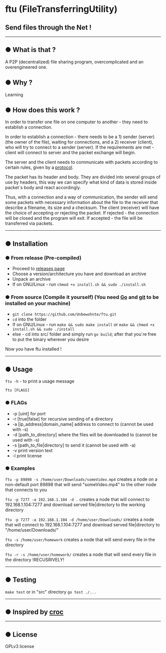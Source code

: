 # ftu (FileTransferringUtility)
## Send files through the Net ! 

---

## ● What is that ?
A P2P (decentralized) file sharing program, overcomplicated and an overengineered one.


## ● Why ?
Learning


## ● How does this work ?
In order to transfer one file on one computer to another - they need to establish a connection. 

In order to establish a connection - there needs to be a 1) sender (server) (the owner of the file), waiting for connections, and a 2) receiver (client), who will try to connect to a sender (server). If the requirements are met - client will connect to server and the packet exchange will begin.
 
The server and the client needs to communicate with packets according to certain rules, given by a [protocol](https://github.com/Unbewohnte/ftu/tree/main/src/protocol).

The packet has its header and body. They are divided into several groups of use by headers, this way we can specify what kind of data is stored inside packet`s body and react accordingly.

Thus, with a connection and a way of communication, the sender will send some packets with necessary information about the file to the receiver that describe a filename, its size and a checksum. The client (receiver) will have the choice of accepting or rejecting the packet. If rejected - the connection will be closed and the program will exit. If accepted - the file will be transferred via packets. 

---


## ● Installation

### ● From release (Pre-compiled)
- Proceed to [releases page](https://github.com/Unbewohnte/ftu/releases)
- Choose a version/architecture you have and download an archive
- Unpack an archive
- If on GNU/Linux - run `chmod +x install.sh && sudo ./install.sh`

### ● From source (Compile it yourself) (You need [Go](https://golang.org/dl/) and [git](https://git-scm.com/) to be installed on your machine)
- `git clone https://github.com/Unbewohnte/ftu.git`
- `cd` into the folder
- If on GNU/Linux - run `make && sudo make install` or `make && chmod +x install.sh && sudo ./install`
- else - cd into src/ folder and simply run `go build`; after that you`re free to put the binary wherever you desire 

Now you have ftu installed !

---

## ● Usage
`ftu -h` - to print a usage message

`ftu [FLAGS]`

### ● FLAGs
- -p [uint] for port
- -r [true|false] for recursive sending of a directory
- -a [ip_address|domain_name] address to connect to (cannot be used with -s)
- -d [path_to_directory] where the files will be downloaded to (cannot be used with -s)
- -s [path_to_file|directory] to send it (cannot be used with -a)
- -v print version text
- -l print license 

### ● Examples

`ftu -p 89898 -s /home/user/Downloads/someVideo.mp4`
creates a node on a non-default port 89898 that will send "someVideo.mp4" to the other node that connects to you

`ftu -p 7277 -a 192.168.1.104 -d .`
creates a node that will connect to 192.168.1.104:7277 and download served file|directory to the working directory

`ftu -p 7277 -a 192.168.1.104 -d /home/user/Downloads/`
creates a node that will connect to 192.168.1.104:7277 and download served file|directory to "/home/user/Downloads/"

`ftu -s /home/user/homework`
creates a node that will send every file in the directory

`ftu -r -s /home/user/homework/`
creates a node that will send every file in the directory !RECUSRIVELY!

---

## ● Testing

`make test` or in "src" directory `go test ./...`

---

## ● Inspired by [croc](https://github.com/schollz/croc)

--- 

## ● License
GPLv3 license